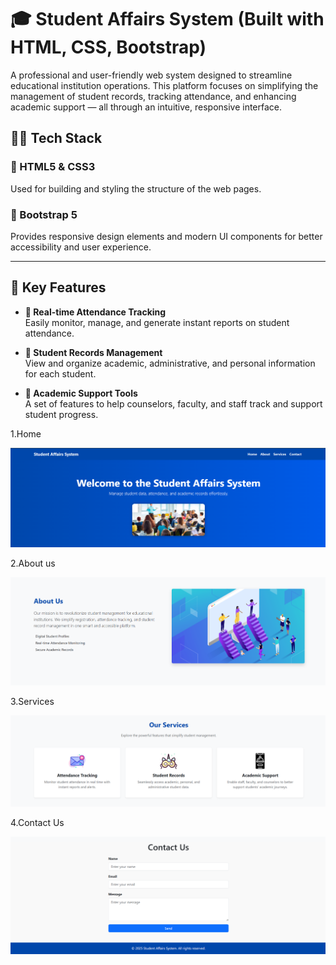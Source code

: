 # 🎓 Student Affairs System (Built with HTML, CSS, Bootstrap)

A professional and user-friendly web system designed to streamline educational institution operations. This platform focuses on simplifying the management of student records, tracking attendance, and enhancing academic support — all through an intuitive, responsive interface.


## 🧑‍💻 Tech Stack

### 🔹 HTML5 & CSS3  
Used for building and styling the structure of the web pages.

### 🔹 Bootstrap 5  
Provides responsive design elements and modern UI components for better accessibility and user experience.

---

## 📌 Key Features

- **📅 Real-time Attendance Tracking**  
  Easily monitor, manage, and generate instant reports on student attendance.

- **📁 Student Records Management**  
  View and organize academic, administrative, and personal information for each student.

- **🎯 Academic Support Tools**  
  A set of features to help counselors, faculty, and staff track and support student progress.


1.Home

![Home](StudentManagmentSystem/Images/1.png)

2.About us

![AboutUs](StudentManagmentSystem/Images/2.png)

3.Services

![Services](StudentManagmentSystem/Images/3.png)

4.Contact Us

![ContactUs](StudentManagmentSystem/Images/4.png)
